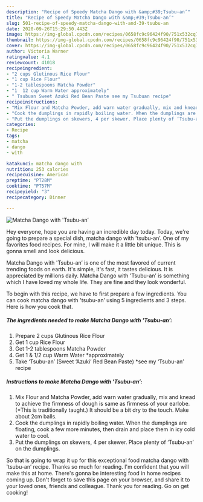 ```yaml
---
description: "Recipe of Speedy Matcha Dango with &amp;#39;Tsubu-an’"
title: "Recipe of Speedy Matcha Dango with &amp;#39;Tsubu-an’"
slug: 501-recipe-of-speedy-matcha-dango-with-and-39-tsubu-an
date: 2020-09-26T15:29:50.443Z
image: https://img-global.cpcdn.com/recipes/0658fc9c96424f90/751x532cq70/matcha-dango-with-tsubu-an-recipe-main-photo.jpg
thumbnail: https://img-global.cpcdn.com/recipes/0658fc9c96424f90/751x532cq70/matcha-dango-with-tsubu-an-recipe-main-photo.jpg
cover: https://img-global.cpcdn.com/recipes/0658fc9c96424f90/751x532cq70/matcha-dango-with-tsubu-an-recipe-main-photo.jpg
author: Victoria Warner
ratingvalue: 4.1
reviewcount: 41018
recipeingredient:
- "2 cups Glutinous Rice Flour"
- "1 cup Rice Flour"
- "1-2 tablespoons Matcha Powder"
- "1  12 cup Warm Water approximately"
- " Tsubuan Sweet Azuki Red Bean Paste see my Tsubuan recipe"
recipeinstructions:
- "Mix Flour and Matcha Powder, add warn water gradually, mix and knead to achieve the firmness of dough is same as firmness of your earlobe. (*This is traditionally taught.) It should be a bit dry to the touch. Make about 2cm balls."
- "Cook the dumplings in rapidly boiling water. When the dumplings are floating, cook a few more minutes, then drain and place them in icy cold water to cool."
- "Put the dumplings on skewers, 4 per skewer. Place plenty of ‘Tsubu-an’ on the dumplings."
categories:
- Recipe
tags:
- matcha
- dango
- with

katakunci: matcha dango with 
nutrition: 253 calories
recipecuisine: American
preptime: "PT28M"
cooktime: "PT57M"
recipeyield: "3"
recipecategory: Dinner

---
```



![Matcha Dango with &#39;Tsubu-an’](https://img-global.cpcdn.com/recipes/0658fc9c96424f90/751x532cq70/matcha-dango-with-tsubu-an-recipe-main-photo.jpg)

Hey everyone, hope you are having an incredible day today. Today, we're going to prepare a special dish, matcha dango with &#39;tsubu-an’. One of my favorites food recipes. For mine, I will make it a little bit unique. This is gonna smell and look delicious.



Matcha Dango with &#39;Tsubu-an’ is one of the most favored of current trending foods on earth. It's simple, it's fast, it tastes delicious. It is appreciated by millions daily. Matcha Dango with &#39;Tsubu-an’ is something which I have loved my whole life. They are fine and they look wonderful.


To begin with this recipe, we have to first prepare a few ingredients. You can cook matcha dango with &#39;tsubu-an’ using 5 ingredients and 3 steps. Here is how you cook that.

<!--inarticleads1-->

##### The ingredients needed to make Matcha Dango with &#39;Tsubu-an’:

1. Prepare 2 cups Glutinous Rice Flour
1. Get 1 cup Rice Flour
1. Get 1-2 tablespoons Matcha Powder
1. Get 1 &amp; 1/2 cup Warm Water *approximately
1. Take  ‘Tsubu-an’ (Sweet ‘Azuki’ Red Bean Paste) *see my ‘Tsubu-an’ recipe




<!--inarticleads2-->

##### Instructions to make Matcha Dango with &#39;Tsubu-an’:

1. Mix Flour and Matcha Powder, add warn water gradually, mix and knead to achieve the firmness of dough is same as firmness of your earlobe. (*This is traditionally taught.) It should be a bit dry to the touch. Make about 2cm balls.
1. Cook the dumplings in rapidly boiling water. When the dumplings are floating, cook a few more minutes, then drain and place them in icy cold water to cool.
1. Put the dumplings on skewers, 4 per skewer. Place plenty of ‘Tsubu-an’ on the dumplings.




So that is going to wrap it up for this exceptional food matcha dango with &#39;tsubu-an’ recipe. Thanks so much for reading. I'm confident that you will make this at home. There's gonna be interesting food in home recipes coming up. Don't forget to save this page on your browser, and share it to your loved ones, friends and colleague. Thank you for reading. Go on get cooking!
